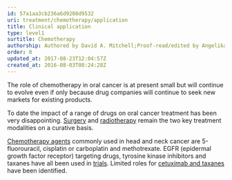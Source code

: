 ```yaml
---
id: 57a1aa3cb236a6d9208d9532
uri: treatment/chemotherapy/application
title: Clinical application
type: level1
surtitle: Chemotherapy
authorship: Authored by David A. Mitchell;Proof-read/edited by Angelika Sebald
order: 0
updated_at: 2017-08-23T12:04:57Z
created_at: 2016-08-03T08:24:28Z
---
```


<p>The role of chemotherapy in oral cancer is at present small but
    will continue to evolve even if only because drug companies
    will continue to seek new markets for existing products.</p>
<p>To date the impact of a range of drugs on oral cancer treatment
    has been very disappointing. <a href="/treatment/surgery">Surgery</a>    and <a href="/treatment/radiotherapy">radiotherapy</a> remain the two
    key treatment modalities on a curative basis.</p>
<p><a href="/treatment/chemotherapy/chemical-principles">Chemotherapy agents</a>    commonly used in head and neck cancer are 5-fluorouracil,
    cisplatin or carboplatin and methotrexate. EGFR (epidermal
    growth factor receptor) targeting drugs, tyrosine kinase
    inhibitors and taxanes have all been used in <a href="/treatment/chemotherapy/further-reading">trials</a>.
    Limited roles for <a href="/treatment/chemotherapy/chemical-principles">cetuximab and taxanes</a>    have been identified.</p>
